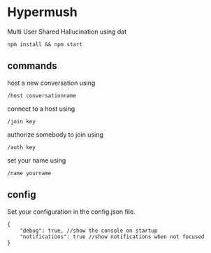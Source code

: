 # Hypermush

Multi User Shared Hallucination using dat

```
npm install && npm start
```

## commands

host a new conversation using

```
/host conversationname
```

connect to a host using

```
/join key
```

authorize somebody to join using

```
/auth key
```

set your name using

```
/name yourname
```

## config

Set your configuration in the config.json file.

```
{
    "debug": true, //show the console on startup
    "notifications": true //show notifications when not focused
}

```
